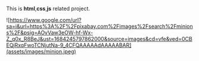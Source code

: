 This is **html**,**css**,**js** related project.

![https://www.google.com/url?sa=i&url=https%3A%2F%2Fpixabay.com%2Fimages%2Fsearch%2Fminions%2F&psig=AOvVaw3eOW-hf-Wx-Z_q0x_R8BeJ&ust=1684245797862000&source=images&cd=vfe&ved=0CBEQjRxqFwoTCNjutNa-9_4CFQAAAAAdAAAAABAR](assets/images/minion.jpeg)